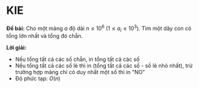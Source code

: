 # KIE

**Đề bài:** Cho một mảng $a$ độ dài $n \leq 10^6$ ($1 \leq a_i \leq 10^3$). Tìm một dãy con có tổng lớn nhất và tổng đó chẵn. 

**Lời giải:**
- Nếu tổng tất cả các số chẵn, in tổng tất cả các số
- Nếu tổng tất cả các số lẻ thì in (tổng tất cả các số - số lẻ nhỏ nhất), trừ trường hợp mảng chỉ có duy nhất một số thì in "NO"
- Độ phức tạp: $O(n)$
